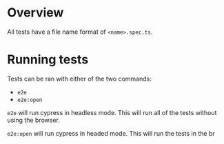 # Overview

All tests have a file name format of `<name>.spec.ts`.

# Running tests

Tests can be ran with either of the two commands:

- `e2e`
- `e2e:open`

`e2e` will run cypress in headless mode. This will run all of the tests without using the browser.

`e2e:open` will run cypress in headed mode. This will run the tests in the br

